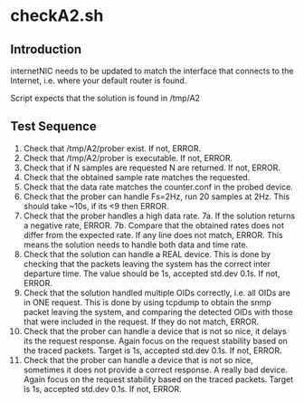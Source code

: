 checkA2.sh
==========

Introduction
------------

internetNIC needs to be updated to match the interface that connects to the 
Internet, i.e. where your default router is found. 

Script expects that the solution is found in /tmp/A2




Test Sequence
-------------

1. Check that /tmp/A2/prober exist. If not, ERROR.
2. Check that /tmp/A2/prober is executable. If not, ERROR.
3. Check that if N samples are requested N are returned. If not, ERROR.
4. Check that the obtained sample rate matches the requested. 
5. Check that the data rate matches the counter.conf in the probed device.
6. Check that the prober can handle Fs=2Hz, run 20 samples at 2Hz. This should
   take ~10s, if its <9 then ERROR. 
7. Check that the prober handles a high data rate.
   7a. If the solution returns a negative rate, ERROR. 
   7b. Compare that the obtained rates does not differ from the expected rate.
       If any line does not match, ERROR. 
       This means the solution needs to handle both data and time rate. 
8. Check that the solution can handle a REAL device. This is done by checking
   that the packets leaving the system has the correct inter departure time. 
   The value should be 1s, accepted std.dev 0.1s. If not, ERROR. 
9. Check that the solution handled multiple OIDs correctly, i.e. all OIDs are 
   in ONE request. This is done by using tcpdump to obtain the snmp packet 
   leaving the system, and comparing the detected OIDs with those that were
   included in the request. If they do not match, ERROR. 
10. Check that the prober can handle a device that is not so nice, it delays
    its the request response. Again focus on the request stability based on the
    traced packets. Target is 1s, accepted std.dev 0.1s. If not, ERROR. 
11. Check that the prober can handle a device that is not so nice, sometimes 
    it does not provide a correct response. A really bad device. Again focus 
    on the request stability based on the traced packets. Target is 1s, 
    accepted std.dev 0.1s. If not, ERROR. 


